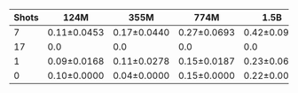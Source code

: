 |   Shots | 124M        | 355M        | 774M        | 1.5B        | 1.3B        | 2.7B        | 6B          |
|---------|-------------|-------------|-------------|-------------|-------------|-------------|-------------|
|       7 | 0.11±0.0453 | 0.17±0.0440 | 0.27±0.0693 | 0.42±0.0986 | 0.0         | 0.0         | 0.0         |
|      17 | 0.0         | 0.0         | 0.0         | 0.0         | 0.52±0.0540 | 0.52±0.0619 | 0.77±0.0458 |
|       1 | 0.09±0.0168 | 0.11±0.0278 | 0.15±0.0187 | 0.23±0.0636 | 0.31±0.0985 | 0.36±0.0732 | 0.58±0.1844 |
|       0 | 0.10±0.0000 | 0.04±0.0000 | 0.15±0.0000 | 0.22±0.0000 | 0.25±0.0000 | 0.40±0.0000 | 0.45±0.0000 |